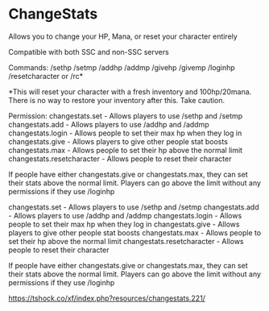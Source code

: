 # ChangeStats

Allows you to change your HP, Mana, or reset your character entirely

Compatible with both SSC and non-SSC servers

Commands:
/sethp <hp>
/setmp <mana>
/addhp <hp>
/addmp <mana>
/givehp <hp>
/givemp <mana>
/loginhp <hp>
/resetcharacter or /rc*

*This will reset your character with a fresh inventory and 100hp/20mana. There is no way to restore your inventory after this. Take caution.

Permission:
changestats.set - Allows players to use /sethp and /setmp
changestats.add - Allows players to use /addhp and /addmp
changestats.login - Allows people to set their max hp when they log in
changestats.give - Allows players to give other people stat boosts
changestats.max - Allows people to set their hp above the normal limit
changestats.resetcharacter - Allows people to reset their character

If people have either changestats.give or changestats.max, they can set their stats above the normal limit.
Players can go above the limit without any permissions if they use /loginhp 

changestats.set - Allows players to use /sethp and /setmp
changestats.add - Allows players to use /addhp and /addmp
changestats.login - Allows people to set their max hp when they log in
changestats.give - Allows players to give other people stat boosts
changestats.max - Allows people to set their hp above the normal limit
changestats.resetcharacter - Allows people to reset their character

If people have either changestats.give or changestats.max, they can set their stats above the normal limit.
Players can go above the limit without any permissions if they use /loginhp 

https://tshock.co/xf/index.php?resources/changestats.221/

